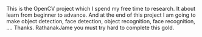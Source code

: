 This is the OpenCV project which I spend my free time to research.
It about learn from beginner to advance.
And at the end of this project I am going to make object detection, face detection, object recognition, face recognition, ....
Thanks.
RathanakJame you must try hard to complete this gold.
